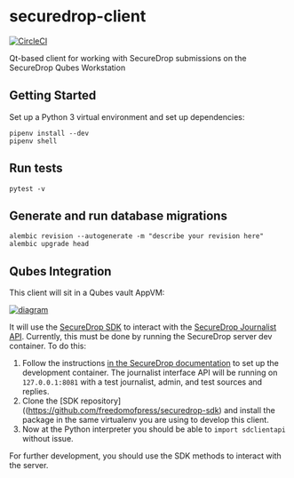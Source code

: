 # securedrop-client
[![CircleCI](https://circleci.com/gh/freedomofpress/securedrop-client.svg?style=svg)](https://circleci.com/gh/freedomofpress/securedrop-client)

Qt-based client for working with SecureDrop submissions on the SecureDrop Qubes Workstation

## Getting Started

Set up a Python 3 virtual environment and set up dependencies:

```
pipenv install --dev
pipenv shell
```

## Run tests

```
pytest -v
```

## Generate and run database migrations

```
alembic revision --autogenerate -m "describe your revision here"
alembic upgrade head
```

## Qubes Integration

This client will sit in a Qubes vault AppVM:

[![diagram](https://user-images.githubusercontent.com/7832803/39219841-d7037bb4-47e1-11e8-84dc-eaaaa06ef87b.png)](https://github.com/freedomofpress/securedrop-workstation/issues/88)

It will use the [SecureDrop SDK](https://github.com/freedomofpress/securedrop-sdk)
to interact with the [SecureDrop Journalist API](https://docs.securedrop.org/en/latest/development/journalist_api.html).
Currently, this must be done by running the SecureDrop server dev container. To do this:

1. Follow the instructions [in the SecureDrop documentation](https://docs.securedrop.org/en/latest/development/setup_development.html#quick-start) to set up the development container. The journalist interface API will be running on `127.0.0.1:8081` with a test
journalist, admin, and test sources and replies.
2. Clone the [SDK repository]((https://github.com/freedomofpress/securedrop-sdk) and install the package in the same virtualenv you are using to develop this client.
3. Now at the Python interpreter you should be able to `import sdclientapi` without issue.

For further development, you should use the SDK methods to interact with the server.
